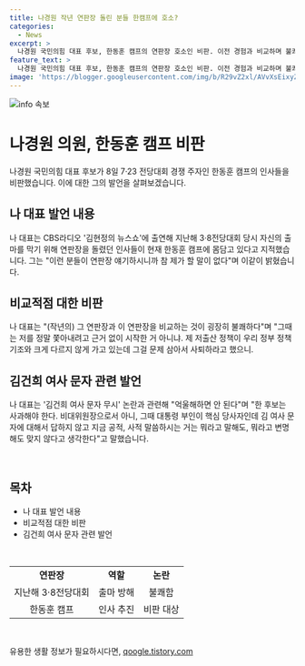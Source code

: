 ```yaml
---
title: 나경원 작년 연판장 돌린 분들 한캠프에 호소?
categories:
  - News
excerpt: >
  나경원 국민의힘 대표 후보, 한동훈 캠프의 연판장 호소인 비판. 이전 경험과 비교하며 불쾌함 토로, 김건희 여사 문자 문제에 대한 비판도 고조
feature_text: >
  나경원 국민의힘 대표 후보, 한동훈 캠프의 연판장 호소인 비판. 이전 경험과 비교하며 불쾌함 토로, 김건희 여사 문자 문제에 대한 비판도 고조
image: 'https://blogger.googleusercontent.com/img/b/R29vZ2xl/AVvXsEixyZcFfHzMRdzZMjFBmAUKJYCLCGyLL1o632UiGVXcaFdKo_bkvkuCioo0uUKlGfBVcT3P84aROyZIXSBEx3Aw5nCQ3pTgDom1WDC4m8eifvWiAmWEEVb4x6G_l8C0QH225ldMjyaFvpxGEBGNO37VmDTDMHGhJPq73UglMfDca1-0aw/s1600/blogspot.png'
---
```


<p><img src="https://blogger.googleusercontent.com/img/b/R29vZ2xl/AVvXsEixyZcFfHzMRdzZMjFBmAUKJYCLCGyLL1o632UiGVXcaFdKo_bkvkuCioo0uUKlGfBVcT3P84aROyZIXSBEx3Aw5nCQ3pTgDom1WDC4m8eifvWiAmWEEVb4x6G_l8C0QH225ldMjyaFvpxGEBGNO37VmDTDMHGhJPq73UglMfDca1-0aw/s1600/blogspot.png" alt="info 속보" /></p>

<h1>나경원 의원, 한동훈 캠프 비판</h1>

<p data-ke-size="size16">나경원 국민의힘 대표 후보가 8일 7·23 전당대회 경쟁 주자인 한동훈 캠프의 인사들을 비판했습니다. 이에 대한 그의 발언을 살펴보겠습니다.</p>

<h2>나 대표 발언 내용</h2>

<p data-ke-size="size16">나 대표는 CBS라디오 '김현정의 뉴스쇼'에 출연해 지난해 3·8전당대회 당시 자신의 출마를 막기 위해 연판장을 돌렸던 인사들이 현재 한동훈 캠프에 몸담고 있다고 지적했습니다. 그는 "이런 분들이 연판장 얘기하시니까 참 제가 할 말이 없다"며 이같이 밝혔습니다.</p>

<h2>비교적점 대한 비판</h2>

<p data-ke-size="size16">나 대표는 "(작년의) 그 연판장과 이 연판장을 비교하는 것이 굉장히 불쾌하다"며 "그때는 저를 정말 쫓아내려고 근거 없이 시작한 거 아니냐. 제 저출산 정책이 우리 정부 정책 기조와 크게 다르지 않게 가고 있는데 그걸 문제 삼아서 사퇴하라고 했으니.</p>

<h2>김건희 여사 문자 관련 발언</h2>

<p data-ke-size="size16">나 대표는 '김건희 여사 문자 무시' 논란과 관련해 "억울해하면 안 된다"며 "한 후보는 사과해야 한다. 비대위원장으로서 아니, 그때 대통령 부인이 핵심 당사자인데 김 여사 문자에 대해서 답하지 않고 지금 공적, 사적 말씀하시는 거는 뭐라고 말해도, 뭐라고 변명해도 맞지 않다고 생각한다"고 말했습니다.</p>

<p data-ke-size="size16">&nbsp;</p>

<h2 data-ke-size="size26">목차</h2>

<ul>
  <li>나 대표 발언 내용</li>
  <li>비교적점 대한 비판</li>
  <li>김건희 여사 문자 관련 발언</li>
</ul>

<p data-ke-size="size16">&nbsp;</p>

<table>
<tbody>
<tr>
<td style="text-align: center; height: 17px;"><b>연판장</b> </td>
<td style="text-align: center; height: 17px;"><b>역할</b></td>
<td style="text-align: center; height: 17px;"><b>논란</b></td>
</tr>
<tr>
<td style="text-align: center; height: 17px;">지난해 3·8전당대회</td>
<td style="text-align: center; height: 17px;">출마 방해</td>
<td style="text-align: center; height: 17px;">불쾌함</td>
</tr>
<tr>
<td style="text-align: center; height: 17px;">한동훈 캠프</td>
<td style="text-align: center; height: 17px;">인사 추진</td>
<td style="text-align: center; height: 17px;">비판 대상</td>
</tr>
</tbody>
</table>

<p data-ke-size="size16">&nbsp;</p>
유용한 생활 정보가 필요하시다면, <a href="https://qoogle.tistory.com" rel="dofollow">qoogle.tistory.com</a>


